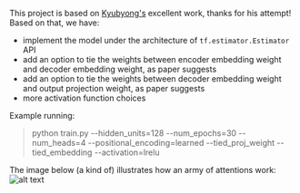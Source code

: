 This project is based on [Kyubyong's](https://github.com/Kyubyong/transformer) excellent work, thanks for his attempt!
Based on that, we have:
* implement the model under the architecture of ```tf.estimator.Estimator``` API
* add an option to tie the weights between encoder embedding weight and decoder embedding weight, as paper suggests
* add an option to tie the weights between decoder embedding weight and output projection weight, as paper suggests
* more activation function choices

Example running:
>python train.py --hidden_units=128 --num_epochs=30 --num_heads=4 --positional_encoding=learned --tied_proj_weight --tied_embedding --activation=lrelu

The image below (a kind of) illustrates how an army of attentions work:
![alt text](https://github.com/zhedongzheng/finch/blob/master/assets/transform20fps.gif)
